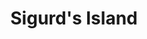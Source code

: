 ---
title: Sigurd's Island
subtitle: 
image: sigurds_island_cover_dmsguild.jpg
alt_image: 
alt: Hidden 
product_link: https://www.dmsguild.com/product/362419/Sigurds-Island?affiliate_id=1739130
selling_site: DMsGuild
type: dnd
featured: false
progress:
  percent: 100
  status: finished
stats:
  system: dnd5e
  type: Adventure
  level: Tier 2 APL 6
  duration: 4 hours
---
